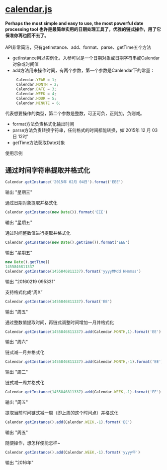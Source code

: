 [calendar.js](https://github.com/yanglang1987500/calendar.js)
=====
#### Perhaps the most simple and easy to use, the most powerful date processing tool 也许是最简单实用的日期处理工具了，优雅的链式操作，用了它保准你再也回不去了。

API非常简洁，只有getInstance、add、format、parse、getTime五个方法
 * getInstance用以实例化，入参可以是一个日期对象或日期字符串或Calendar对象或时间值
 * add方法用来操作时间，有两个参数，第一个参数是Canlendar下的常量：
```javascript
     Calendar.YEAR = 1;
     Calendar.MONTH = 2;
     Calendar.DATE = 3;
     Calendar.WEEK = 4;
     Calendar.HOUR = 5;
     Calendar.MINUTE = 6;
```
代表想要操作的类型，第二个参数是整数，可正可负，正则加，负则减。
* format方法负责格式化输出时间
* parse方法负责转换字符串，任何格式的时间都能转换，如'2015年 12 月 03日 12时'
* getTime方法获取Date对象

使用示例  

通过时间字符串提取并格式化
-----------
```javascript
Calendar.getInstance('2015年 02月 04日').format('EEE')
```
输出 "星期三"  

通过日期对象提取并格式化
```javascript
Calendar.getInstance(new Date()).format('EEE')
```
输出 "星期五"  

通过时间整数值进行提取并格式化
```javascript
Calendar.getInstance(new Date().getTime()).format('EEE')
```
输出 "星期五"
```javascript
new Date().getTime()
1455846811337
Calendar.getInstance(1455846811337).format('yyyyMMdd HHmmss')
```
输出 "20160219 095331"  

支持格式化成“周X”
```javascript
Calendar.getInstance(1455846811337).format('EE')
```
输出 "周五"  

通过整数值提取时间，再链式调整时间增加一月并格式化
```javascript
Calendar.getInstance(1455846811337).add(Calendar.MONTH,1).format('EE')
```
输出 "周六"  

链式减一月并格式化
```javascript
Calendar.getInstance(1455846811337).add(Calendar.MONTH,-1).format('EE')
```
输出 "周二"  

链式减一周并格式化
```javascript
Calendar.getInstance(1455846811337).add(Calendar.WEEK,-1).format('EE')
```
输出 "周五"  

提取当前时间链式减一周（即上周的这个时间点）并格式化
```javascript
Calendar.getInstance().add(Calendar.WEEK,-1).format('EE')
```
输出 "周五"  

随便操作，想怎样便能怎样~
```javascript
Calendar.getInstance().add(Calendar.WEEK,-1).format('yyyy年')
```
输出 "2016年"
